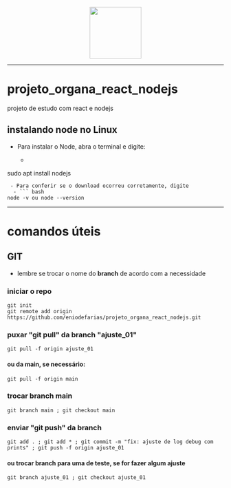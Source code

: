 <p align="center">
  <img src="http://www.ideiadofuturo.com.br/img/logo_ideia.png" width="120" title="" alt="">  
</p>



---

# projeto_organa_react_nodejs
projeto de estudo com react e nodejs


## instalando node no Linux

 - Para instalar o Node, abra o terminal e digite:
   - ``` bash 
sudo apt install nodejs 
```
 - Para conferir se o download ocorreu corretamente, digite
  - ``` bash 
node -v ou node --version  
```


---

# comandos úteis

## GIT
 - lembre se trocar o nome do **branch** de acordo com a necessidade



### iniciar o repo
    git init
    git remote add origin https://github.com/eniodefarias/projeto_organa_react_nodejs.git



### puxar "git pull" da branch "ajuste_01"
    git pull -f origin ajuste_01


#### ou da main, se necessário:
    git pull -f origin main




### trocar branch main
    git branch main ; git checkout main 


### enviar "git push" da branch
    git add . ; git add * ; git commit -m "fix: ajuste de log debug com prints" ; git push -f origin ajuste_01


#### ou trocar branch para uma de teste, se for fazer algum ajuste
    git branch ajuste_01 ; git checkout ajuste_01

